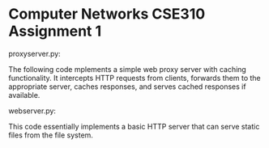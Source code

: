 # Computer Networks CSE310 Assignment 1
proxyserver.py:

The following code mplements a simple web proxy server with caching functionality. It intercepts HTTP requests from clients, forwards them to the appropriate server, caches responses, and serves cached responses if available.

webserver.py:

This code essentially implements a basic HTTP server that can serve static files from the file system.
